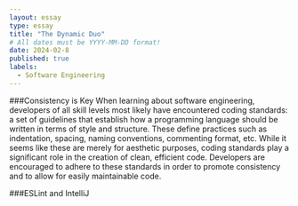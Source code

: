 ```yaml
---
layout: essay
type: essay
title: "The Dynamic Duo"
# All dates must be YYYY-MM-DD format!
date: 2024-02-8
published: true
labels:
  - Software Engineering
---
```


###Consistency is Key
When learning about software engineering, developers of all skill levels most likely have encountered coding standards: a set of guidelines that establish how a programming language should be written in terms of style and structure. These define practices such as indentation, spacing, naming conventions, commenting format, etc. While it seems like these are merely for aesthetic purposes, coding standards play a significant role in the creation of clean, efficient code. Developers are encouraged to adhere to these standards in order to promote consistency and to allow for easily maintainable code.

###ESLint and IntelliJ
